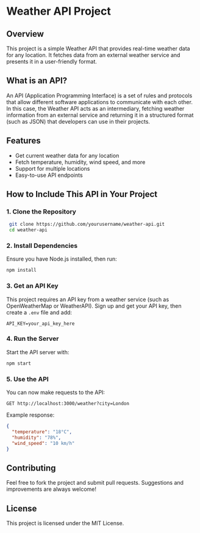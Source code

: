 # Weather API Project

## Overview
This project is a simple Weather API that provides real-time weather data for any location. It fetches data from an external weather service and presents it in a user-friendly format.

## What is an API?
An API (Application Programming Interface) is a set of rules and protocols that allow different software applications to communicate with each other. In this case, the Weather API acts as an intermediary, fetching weather information from an external service and returning it in a structured format (such as JSON) that developers can use in their projects.

## Features
- Get current weather data for any location
- Fetch temperature, humidity, wind speed, and more
- Support for multiple locations
- Easy-to-use API endpoints

## How to Include This API in Your Project

### 1. Clone the Repository
```sh
 git clone https://github.com/yourusername/weather-api.git
 cd weather-api
```

### 2. Install Dependencies
Ensure you have Node.js installed, then run:
```sh
npm install
```

### 3. Get an API Key
This project requires an API key from a weather service (such as OpenWeatherMap or WeatherAPI). Sign up and get your API key, then create a `.env` file and add:
```env
API_KEY=your_api_key_here
```

### 4. Run the Server
Start the API server with:
```sh
npm start
```

### 5. Use the API
You can now make requests to the API:
```
GET http://localhost:3000/weather?city=London
```
Example response:
```json
{
  "temperature": "18°C",
  "humidity": "78%",
  "wind_speed": "10 km/h"
}
```

## Contributing
Feel free to fork the project and submit pull requests. Suggestions and improvements are always welcome!

## License
This project is licensed under the MIT License.

